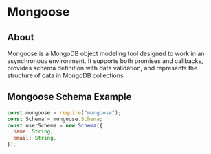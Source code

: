 # Mongoose

## About

Mongoose is a MongoDB object modeling tool designed to work in an asynchronous environment. It supports both promises and callbacks, provides schema definition with data validation, and represents the structure of data in MongoDB collections.

## Mongoose Schema Example

```javascript
const mongoose = require("mongoose");
const Schema = mongoose.Schema;
const userSchema = new Schema({
  name: String,
  email: String,
});
```
